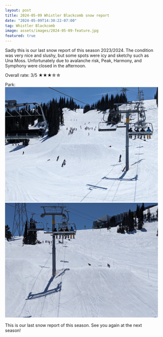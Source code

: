 ```yaml
---
layout: post
title: 2024-05-09 Whistler Blackcomb snow report
date: "2024-05-09T14:30:22-07:00"
tag: Whistler Blackcomb
image: assets/images/2024-05-09-feature.jpg
featured: true
---
```


Sadly this is our last snow report of this season 2023/2024. The condition was very nice and slushy, but some spots were icy and sketchy such as Una Moss. Unfortunately due to avalanche risk, Peak, Harmony, and Symphony were closed in the afternoon.

Overall rate: 3/5 ★★★☆☆

Park:
![](/assets/images/2024-05-09-park.jpg)
![](/assets/images/2024-05-09-park-2.jpg)

This is our last snow report of this season. See you again at the next season!
